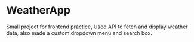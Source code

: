 # WeatherApp
Small project for frontend practice, Used API to fetch and display weather data, also made a custom dropdown menu and search box.

